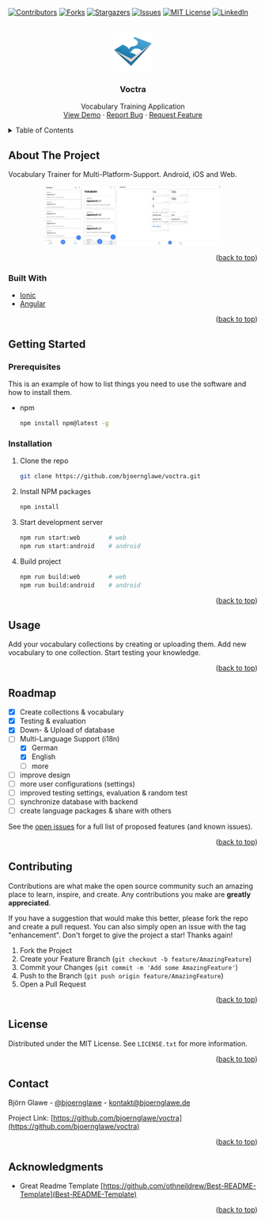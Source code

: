 <div id="top"></div>

[![Contributors][contributors-shield]][contributors-url]
[![Forks][forks-shield]][forks-url]
[![Stargazers][stars-shield]][stars-url]
[![Issues][issues-shield]][issues-url]
[![MIT License][license-shield]][license-url]
[![LinkedIn][linkedin-shield]][linkedin-url]

<!-- PROJECT LOGO -->
<br />
<div align="center">
  <a href="https://github.com/bjoernglawe/voctra">
    <img src="src/assets/icons/icon-512x512.png" alt="Logo" width="80" height="80">
  </a>

<h3 align="center">Voctra</h3>

  <p align="center">
    Vocabulary Training Application
    <!-- <br />
    <a href="https://github.com/bjoernglawe/voctra"><strong>Explore the docs »</strong></a>
    <br /> -->
    <br />
    <a href="https://voctra.bjoernglawe.de">View Demo</a>
    ·
    <a href="https://github.com/bjoernglawe/voctra/issues">Report Bug</a>
    ·
    <a href="https://github.com/bjoernglawe/issues/issues">Request Feature</a>
  </p>
</div>



<!-- TABLE OF CONTENTS -->
<details>
  <summary>Table of Contents</summary>
  <ol>
    <li>
      <a href="#about-the-project">About The Project</a>
      <ul>
        <li><a href="#built-with">Built With</a></li>
      </ul>
    </li>
    <li>
      <a href="#getting-started">Getting Started</a>
      <ul>
        <li><a href="#prerequisites">Prerequisites</a></li>
        <li><a href="#installation">Installation</a></li>
      </ul>
    </li>
    <li><a href="#usage">Usage</a></li>
    <li><a href="#roadmap">Roadmap</a></li>
    <li><a href="#contributing">Contributing</a></li>
    <li><a href="#license">License</a></li>
    <li><a href="#contact">Contact</a></li>
    <li><a href="#acknowledgments">Acknowledgments</a></li>
  </ol>
</details>

<!-- ABOUT THE PROJECT -->
## About The Project

Vocabulary Trainer for Multi-Platform-Support. Android, iOS and Web.

<div style="text-align: center">
  <img src="resources/screenshots/screenshot-app-android.jpg" alt="Logo" height="120">
  <img src="resources/screenshots/screenshot-app-iphone.jpg" alt="Logo" height="120">
  <img src="resources/screenshots/screenshot-web.jpg" alt="Logo" height="120">
</div>

<p align="right">(<a href="#top">back to top</a>)</p>

### Built With

* [Ionic](https://ionic.io/)
* [Angular](https://angular.io/)

<p align="right">(<a href="#top">back to top</a>)</p>

<!-- GETTING STARTED -->
## Getting Started

### Prerequisites

This is an example of how to list things you need to use the software and how to install them.
* npm
  ```sh
  npm install npm@latest -g
  ```

### Installation

1. Clone the repo
   ```sh
   git clone https://github.com/bjoernglawe/voctra.git
   ```
2. Install NPM packages
   ```sh
   npm install
   ```
3. Start development server
   ```sh
   npm run start:web        # web
   npm run start:android    # android
   ```
4. Build project
   ```sh
   npm run build:web        # web
   npm run build:android    # android
   ```

<p align="right">(<a href="#top">back to top</a>)</p>

<!-- USAGE EXAMPLES -->
## Usage

Add your vocabulary collections by creating or uploading them. Add new vocabulary to one collection. Start testing your knowledge.

<p align="right">(<a href="#top">back to top</a>)</p>

<!-- ROADMAP -->
## Roadmap

- [x] Create collections & vocabulary
- [x] Testing & evaluation
- [x] Down- & Upload of database
- [ ] Multi-Language Support (i18n)
    - [x] German
    - [x] English
    - [ ] more
- [ ] improve design
- [ ] more user configurations (settings)
- [ ] improved testing settings, evaluation & random test
- [ ] synchronize database with backend
- [ ] create language packages & share with others

See the [open issues](https://github.com/bjoernglawe/voctra/issues) for a full list of proposed features (and known issues).

<p align="right">(<a href="#top">back to top</a>)</p>

<!-- CONTRIBUTING -->
## Contributing

Contributions are what make the open source community such an amazing place to learn, inspire, and create. Any contributions you make are **greatly appreciated**.

If you have a suggestion that would make this better, please fork the repo and create a pull request. You can also simply open an issue with the tag "enhancement".
Don't forget to give the project a star! Thanks again!

1. Fork the Project
2. Create your Feature Branch (`git checkout -b feature/AmazingFeature`)
3. Commit your Changes (`git commit -m 'Add some AmazingFeature'`)
4. Push to the Branch (`git push origin feature/AmazingFeature`)
5. Open a Pull Request

<p align="right">(<a href="#top">back to top</a>)</p>

<!-- LICENSE -->
## License

Distributed under the MIT License. See `LICENSE.txt` for more information.

<p align="right">(<a href="#top">back to top</a>)</p>

<!-- CONTACT -->
## Contact

Björn Glawe - [@bjoernglawe](https://twitter.com/bjoernglawe) - kontakt@bjoernglawe.de

Project Link: [https://github.com/bjoernglawe/voctra](https://github.com/bjoernglawe/voctra)

<p align="right">(<a href="#top">back to top</a>)</p>

<!-- ACKNOWLEDGMENTS -->
## Acknowledgments

* Great Readme Template [https://github.com/othneildrew/Best-README-Template](Best-README-Template)

<p align="right">(<a href="#top">back to top</a>)</p>

<!-- MARKDOWN LINKS & IMAGES -->
<!-- https://www.markdownguide.org/basic-syntax/#reference-style-links -->
[contributors-shield]: https://img.shields.io/github/contributors/bjoernglawe/voctra.svg?style=for-the-badge
[contributors-url]: https://github.com/bjoernglawe/voctra/graphs/contributors
[forks-shield]: https://img.shields.io/github/forks/bjoernglawe/voctra.svg?style=for-the-badge
[forks-url]: https://github.com/bjoernglawe/voctra/network/members
[stars-shield]: https://img.shields.io/github/stars/bjoernglawe/voctra.svg?style=for-the-badge
[stars-url]: https://github.com/bjoernglawe/voctra/stargazers
[issues-shield]: https://img.shields.io/github/issues/bjoernglawe/voctra.svg?style=for-the-badge
[issues-url]: https://github.com/bjoernglawe/voctra/issues
[license-shield]: https://img.shields.io/github/license/bjoernglawe/voctra.svg?style=for-the-badge
[license-url]: https://github.com/bjoernglawe/voctra/blob/master/LICENSE.txt
[linkedin-shield]: https://img.shields.io/badge/-LinkedIn-black.svg?style=for-the-badge&logo=linkedin&colorB=555
[linkedin-url]: https://linkedin.com/in/bjoernglawe
<!-- IMAGES -->
[android-screenshot]: resources/screenshots/screenshot-app-android.jpg
[iphone-screenshot]: resources/screenshots/screenshot-app-iphone.jpg
[web-screenshot]: resources/screenshots/screenshot-web.jpg